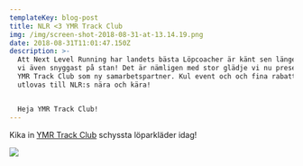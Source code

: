 ```yaml
---
templateKey: blog-post
title: NLR <3 YMR Track Club
img: /img/screen-shot-2018-08-31-at-13.14.19.png
date: 2018-08-31T11:01:47.150Z
description: >-
  Att Next Level Running har landets bästa Löpcoacher är känt sen länge - Nu är
  vi även snyggast på stan! Det är nämligen med stor glädje vi nu presenterar
  YMR Track Club som ny samarbetspartner. Kul event och och fina rabatter
  utlovas till NLR:s nära och kära!


  Heja YMR Track Club!
---
```

Kika in [YMR Track Club](https://ymrtrackclub.com/) schyssta löparkläder idag!

![](/img/screen-shot-2018-08-31-at-13.11.22.png)
